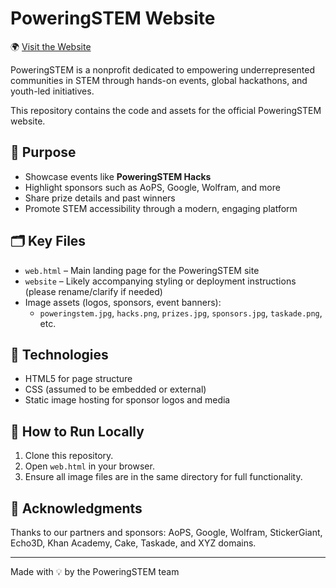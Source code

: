 # PoweringSTEM Website

🌍 [Visit the Website](http://poweringstem.com)

PoweringSTEM is a nonprofit dedicated to empowering underrepresented communities in STEM through hands-on events, global hackathons, and youth-led initiatives.

This repository contains the code and assets for the official PoweringSTEM website.

## 🎯 Purpose

- Showcase events like **PoweringSTEM Hacks**
- Highlight sponsors such as AoPS, Google, Wolfram, and more
- Share prize details and past winners
- Promote STEM accessibility through a modern, engaging platform

## 🗂 Key Files

- `web.html` – Main landing page for the PoweringSTEM site
- `website` – Likely accompanying styling or deployment instructions (please rename/clarify if needed)
- Image assets (logos, sponsors, event banners):
  - `poweringstem.jpg`, `hacks.png`, `prizes.jpg`, `sponsors.jpg`, `taskade.png`, etc.

## 🧰 Technologies

- HTML5 for page structure
- CSS (assumed to be embedded or external)
- Static image hosting for sponsor logos and media

## 🔧 How to Run Locally

1. Clone this repository.
2. Open `web.html` in your browser.
3. Ensure all image files are in the same directory for full functionality.

## 🤝 Acknowledgments

Thanks to our partners and sponsors:
AoPS, Google, Wolfram, StickerGiant, Echo3D, Khan Academy, Cake, Taskade, and XYZ domains.

---

Made with 💡 by the PoweringSTEM team
